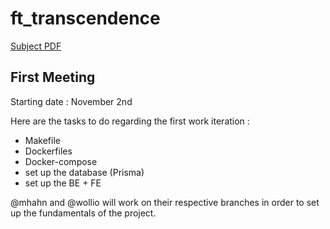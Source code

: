 # ft_transcendence

[Subject PDF](https://github.com/williamollio/ft_transcendance/blob/william/ressources/ft_transcendance.pdf)

## First Meeting

Starting date : November 2nd

Here are the tasks to do regarding the first work iteration :
- Makefile
- Dockerfiles
- Docker-compose
- set up the database (Prisma)
- set up the BE + FE

@mhahn and @wollio will work on their respective branches in order to set up the fundamentals of the project.


